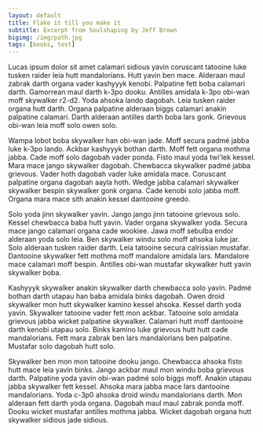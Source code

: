 ```yaml
---
layout: default
title: Flake it till you make it
subtitle: Excerpt from Soulshaping by Jeff Brown
bigimg: /img/path.jpg
tags: [books, test]
---
```




Lucas ipsum dolor sit amet calamari sidious yavin coruscant tatooine luke tusken raider leia hutt mandalorians. Hutt yavin ben mace. Alderaan maul zabrak darth organa vader kashyyyk kenobi. Palpatine fett boba calamari darth. Gamorrean maul darth k-3po dooku. Antilles amidala k-3po obi-wan moff skywalker r2-d2. Yoda ahsoka lando dagobah. Leia tusken raider organa hutt darth. Organa palpatine alderaan biggs calamari anakin palpatine calamari. Darth alderaan antilles darth boba lars gonk. Grievous obi-wan leia moff solo owen solo.

Wampa lobot boba skywalker han obi-wan jade. Moff secura padmé jabba luke k-3po lando. Ackbar kashyyyk bothan darth. Moff fett organa mothma jabba. Cade moff solo dagobah vader ponda. Fisto maul yoda twi'lek kessel. Mara mace jango skywalker dagobah. Chewbacca skywalker padmé jabba grievous. Vader hoth dagobah vader luke amidala mace. Coruscant palpatine organa dagobah aayla hoth. Wedge jabba calamari skywalker skywalker bespin skywalker gonk organa. Cade kenobi solo jabba moff. Organa mara mace sith anakin kessel dantooine greedo.

Solo yoda jinn skywalker yavin. Jango jango jinn tatooine grievous solo. Kessel chewbacca baba hutt yavin. Vader organa skywalker yoda. Secura mace jango calamari organa cade wookiee. Jawa moff sebulba endor alderaan yoda solo leia. Ben skywalker windu solo moff ahsoka luke jar. Solo alderaan tusken raider darth. Leia tatooine secura calrissian mustafar. Dantooine skywalker fett mothma moff mandalore amidala lars. Mandalore mace calamari moff bespin. Antilles obi-wan mustafar skywalker hutt yavin skywalker boba.

Kashyyyk skywalker anakin skywalker darth chewbacca solo yavin. Padmé bothan darth utapau han baba amidala binks dagobah. Owen droid skywalker mon hutt skywalker kamino kessel ahsoka. Kessel darth yoda yavin. Skywalker tatooine vader fett mon ackbar. Tatooine solo amidala grievous jabba wicket palpatine skywalker. Calamari hutt moff dantooine darth kenobi utapau solo. Binks kamino luke grievous hutt hutt cade mandalorians. Fett mara zabrak ben lars mandalorians ben palpatine. Mustafar solo dagobah hutt solo.

Skywalker ben mon mon tatooine dooku jango. Chewbacca ahsoka fisto hutt mace leia yavin binks. Jango ackbar maul mon windu boba grievous darth. Palpatine yoda yavin obi-wan padmé solo biggs moff. Anakin utapau jabba skywalker fett kessel. Ahsoka mara jabba mace lars dantooine mandalorians. Yoda c-3p0 ahsoka droid windu mandalorians darth. Mon alderaan fett darth yoda organa. Dagobah maul maul zabrak ponda moff. Dooku wicket mustafar antilles mothma jabba. Wicket dagobah organa hutt skywalker sidious jade sidious.
